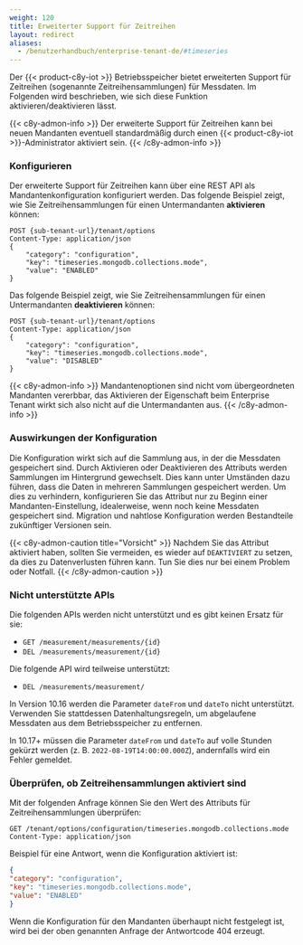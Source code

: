 ```yaml
---
weight: 120
title: Erweiterter Support für Zeitreihen
layout: redirect
aliases:
  - /benutzerhandbuch/enterprise-tenant-de/#timeseries
---
```


Der {{< product-c8y-iot >}} Betriebsspeicher bietet erweiterten Support für Zeitreihen (sogenannte Zeitreihensammlungen) für Messdaten. Im Folgenden wird beschrieben, wie sich diese Funktion aktivieren/deaktivieren lässt.

{{< c8y-admon-info >}}
Der erweiterte Support für Zeitreihen kann bei neuen Mandanten eventuell standardmäßig durch einen {{< product-c8y-iot >}}-Administrator aktiviert sein.
{{< /c8y-admon-info >}}

### Konfigurieren

Der erweiterte Support für Zeitreihen kann über eine REST API als Mandantenkonfiguration konfiguriert werden.
Das folgende Beispiel zeigt, wie Sie Zeitreihensammlungen für einen Untermandanten **aktivieren** können:

```http request
POST {sub-tenant-url}/tenant/options
Content-Type: application/json
{
    "category": "configuration",
    "key": "timeseries.mongodb.collections.mode",
    "value": "ENABLED"
}
```

Das folgende Beispiel zeigt, wie Sie Zeitreihensammlungen für einen Untermandanten **deaktivieren** können:

```http request
POST {sub-tenant-url}/tenant/options
Content-Type: application/json
{
    "category": "configuration",
    "key": "timeseries.mongodb.collections.mode",
    "value": "DISABLED"
}
```
{{< c8y-admon-info >}}
Mandantenoptionen sind nicht vom übergeordneten Mandanten vererbbar, das Aktivieren der Eigenschaft beim Enterprise Tenant wirkt sich also nicht auf die Untermandanten aus.
{{< /c8y-admon-info >}}

### Auswirkungen der Konfiguration

Die Konfiguration wirkt sich auf die Sammlung aus, in der die Messdaten gespeichert sind.
Durch Aktivieren oder Deaktivieren des Attributs werden Sammlungen im Hintergrund gewechselt.
Dies kann unter Umständen dazu führen, dass die Daten in mehreren Sammlungen gespeichert werden.
Um dies zu verhindern, konfigurieren Sie das Attribut nur zu Beginn einer Mandanten-Einstellung, idealerweise, wenn noch keine Messdaten gespeichert sind.
Migration und nahtlose Konfiguration werden Bestandteile zukünftiger Versionen sein.

{{< c8y-admon-caution title="Vorsicht" >}}
Nachdem Sie das Attribut aktiviert haben, sollten Sie vermeiden, es wieder auf `DEAKTIVIERT` zu setzen, da dies zu Datenverlusten führen kann. Tun Sie dies nur bei einem Problem oder Notfall.
{{< /c8y-admon-caution >}}

### Nicht unterstützte APIs

Die folgenden APIs werden nicht unterstützt und es gibt keinen Ersatz für sie:

* `GET /measurement/measurements/{id}`
* `DEL /measurements/measurement/{id}`

Die folgende API wird teilweise unterstützt:

* `DEL /measurements/measurement/`

In Version 10.16 werden die Parameter `dateFrom` und `dateTo` nicht unterstützt. Verwenden Sie stattdessen Datenhaltungsregeln, um abgelaufene Messdaten aus dem Betriebsspeicher zu entfernen.

In 10.17+ müssen die Parameter `dateFrom` und `dateTo` auf volle Stunden gekürzt werden (z. B. `2022-08-19T14:00:00.000Z`), andernfalls wird ein Fehler gemeldet.

### Überprüfen, ob Zeitreihensammlungen aktiviert sind

Mit der folgenden Anfrage können Sie den Wert des Attributs für Zeitreihensammlungen überprüfen:

```http request
GET /tenant/options/configuration/timeseries.mongodb.collections.mode
Content-Type: application/json
```

Beispiel für eine Antwort, wenn die Konfiguration aktiviert ist:

```JSON
{
"category": "configuration",
"key": "timeseries.mongodb.collections.mode",
"value": "ENABLED"
}
```

Wenn die Konfiguration für den Mandanten überhaupt nicht festgelegt ist, wird bei der oben genannten Anfrage der Antwortcode 404 erzeugt.
